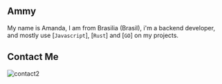 ## Ammy

My name is Amanda, I am from Brasilia (Brasil), i'm a backend developer, and mostly use [`Javascript`], [`Rust`] and [`GO`] on my projects. 

## Contact Me

![contact2](https://img.shields.io/static/v1?logo=discord&label=&message=Jessica%20Monroe%230649&color=555&logoColor=AAA&style=flat-square)
